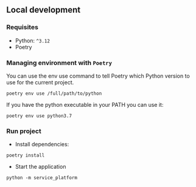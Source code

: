 ## Local development

### Requisites

- Python: `^3.12`
- Poetry

### Managing environment with `Poetry`

You can use the env use command to tell Poetry which Python version to use for the
current project.

```shell
poetry env use /full/path/to/python
```

If you have the python executable in your PATH you can use it:

```shell
poetry env use python3.7
```

### Run project

- Install dependencies:

```shell
poetry install
```

- Start the application

```shell
python -m service_platform
```
